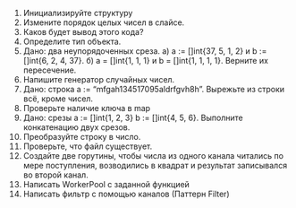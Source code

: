 1. Инициализируйте структуру
2. Измените порядок целых чисел в слайсе.
3. Каков будет вывод этого кода?
4. Определите тип объекта.
5. Дано: два неупорядоченных среза.
   а) a := []int{37, 5, 1, 2} и b := []int{6, 2, 4, 37}.
   б) a = []int{1, 1, 1} и b = []int{1, 1, 1, 1}.
   Верните их пересечение.
6. Напишите генератор случайных чисел.
7. Дано: строка a := “mfgah134517095aldrfgvh8h”.
   Вырежьте из строки всё, кроме чисел.
8. Проверьте наличие ключа в map
9. Дано: срезы a := []int{1, 2, 3}
   b := []int{4, 5, 6}.
   Выполните конкатенацию двух срезов.
10. Преобразуйте строку в число.
11. Проверьте, что файл существует.
12. Создайте две горутины, чтобы числа из одного канала читались по мере поступления, 
    возводились в квадрат и результат записывался во второй канал.
13. Написать WorkerPool с заданной функцией
14. Написать фильтр с помощью каналов (Паттерн Filter)
